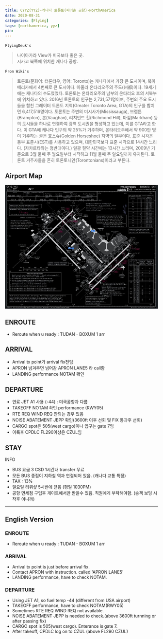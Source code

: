 ```yaml
---
title: CYYZ(YYZ)-캐나다 토론토(피어슨 공항)-NorthAmerica
date: 2020-08-31
categories: [Flying]
tags: [northamerica, yyz]
pin:
---
```

`FlyingDeuk's`
>나이아가라 View가 미국보다 좋은 곳. <br>
시카고 북쪽에 위치한 캐나다 공항.

`From Wiki's`
>토론토(문화어: 터론터우, 영어: Toronto)는 캐나다에서 가장 큰 도시이며, 북아메리카에서 4번째로 큰 도시이다. 아울러 온타리오주의 주도(州都)이다. 19세기에는 캐나다의 수도였었다. 토론토는 온타리오주의 남부의 온타리오 호의 서북부에 위치하고 있다. 2016년 토론토의 인구는 2,731,571명이며, 주변의 주요 도시들을 합친 그레이터 토론토 지역(Greater Toronto Area, GTA)의 인구를 합치면 6,417,516명이다. 토론토는 주변의 미시사가(Mississauga), 브램튼(Brampton), 본(Vaughan), 리치먼드 힐(Richmond Hill), 마컴(Markham) 등의 도시들을 하나로 연결하여 광역 도시권을 형성하고 있는데, 이를 GTA라고 한다. 이 GTA에 캐나다 인구의 약 25%가 거주하며, 온타리오주에서 약 900만 명이 거주하는 골든 호스슈(Golden Horseshoe) 지역의 일부이다. 표준 시각은 동부 표준시(EST)를 사용하고 있으며, 대한민국보다 표준 시각으로 14시간 느리다. (자카르타와는 정반대이다.) 일광 절약 시간에는 13시간 느리며, 2009년 기준으로 3월 둘째 주 월요일부터 시작하고 11월 둘째 주 일요일까지 유지된다. 토론토 거주자들을 흔히 토론토니안(Torontonians)이라고 부른다.

## Airport Map
![yyz](/img/flying/airport/yyz_ap.jpg)


## ENROUTE
- Reroute when u ready : TUDAN - BOXUM 1 arr

## ARRIVAL
- Arrival tx point가 arrival fix전임
- APRON 넘겨주면 넘어감 APRON LANE5 라 call함
- LANDING performance NOTAM 확인

## DEPARTURE
- 연료 JET A1 사용 (-44) : 미국공항과 다름
- TAKEOFF NOTAM 확인 performance (RWY05)
- RTE REQ WIND REQ 안되는 경우 있음
- NOISE ABATEMENT JEPP 확인(3600ft 이후 선회 및 FIX 통과후 선회)
- CARGO spot은 505(west cargo)이나 입구는 gate 7임
- 이륙후 CPDLC FL290이상은 CZUL임

## STAY
INFO
- BUS 요금 3 CSD 1시간내 transfer 무료
- 모든 BUS 종점이 지하철 역과 연결되어 있음. (캐나다 교통 특징)
- TAX : 13%
- 일요일 리쿼샾 5시반에 닫음 (평일 1030PM)
- 공항 면세점 구입후 게이트에서만 받을수 있음. 직원에게 부탁해야함. (승객 보딩 시작후 이니까)

--------
## English Version

### ENROUTE
- Reroute when u ready : TUDAN - BOXUM 1 arr

### ARRIVAL
- Arrival tx point is just before arrival fix.
- Contact APRON with instruction. called 'APRON LANE5'
- LANDING performance, have to check NOTAM.

### DEPARTURE
- Using JET A1, so fuel temp -44 (different from USA airport)
- TAKEOFF performance, have to check NOTAM(RWY05)
- Sometimes RTE REQ WIND REQ not available.
- NOISE ABATEMENT JEPP is needed to check.(above 3600ft turnning or after passing fix)
- CARGO spot is 505(west cargo). Enterance is gate 7.
- After takeoff, CPDLC log on to CZUL (above FL290 CZUL)
